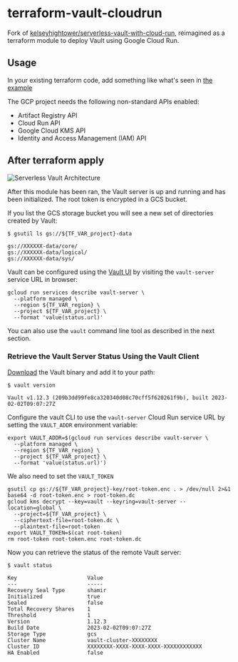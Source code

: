 # terraform-vault-cloudrun

Fork of [kelseyhightower/serverless-vault-with-cloud-run](https://github.com/kelseyhightower/serverless-vault-with-cloud-run), reimagined as a terraform module to deploy Vault using Google Cloud Run.


## Usage

In your existing terraform code, add something like what's seen in [the example](./example)

The GCP project needs the following non-standard APIs enabled:

- Artifact Registry API
- Cloud Run API
- Google Cloud KMS API
- Identity and Access Management (IAM) API

## After terraform apply

![Serverless Vault Architecture](serverless-vault.png)

After this module has been ran, the Vault server is up and running and has been initialized. The root token is encrypted in a GCS bucket.

If you list the GCS storage bucket you will see a new set of directories created by Vault:

```
$ gsutil ls gs://${TF_VAR_project}-data

gs://XXXXXX-data/core/
gs://XXXXXX-data/logical/
gs://XXXXXX-data/sys/
```

Vault can be configured using the [Vault UI](https://www.vaultproject.io/docs/configuration/ui) by visiting the `vault-server` service URL in browser:

```
gcloud run services describe vault-server \
  --platform managed \
  --region ${TF_VAR_region} \
  --project ${TF_VAR_project} \
  --format 'value(status.url)'
```

You can also use the `vault` command line tool as described in the next section.

### Retrieve the Vault Server Status Using the Vault Client

[Download](https://www.vaultproject.io/downloads) the Vault binary and add it to your path:

```
$ vault version

Vault v1.12.3 (209b3dd99fe8ca320340d08c70cff5f620261f9b), built 2023-02-02T09:07:27Z
```

Configure the vault CLI to use the `vault-server` Cloud Run service URL by setting the `VAULT_ADDR` environment variable:

```
export VAULT_ADDR=$(gcloud run services describe vault-server \
  --platform managed \
  --region ${TF_VAR_region} \
  --project ${TF_VAR_project} \
  --format 'value(status.url)')
```

We also need to set the `VAULT_TOKEN`

```
gsutil cp gs://${TF_VAR_project}-key/root-token.enc . > /dev/null 2>&1
base64 -d root-token.enc > root-token.dc
gcloud kms decrypt --key=vault --keyring=vault-server --location=global \
  --project=${TF_VAR_project} \
  --ciphertext-file=root-token.dc \
  --plaintext-file=root-token
export VAULT_TOKEN=$(cat root-token)
rm root-token root-token.enc root-token.dc
```

Now you can retrieve the status of the remote Vault server:

```
$ vault status

Key                      Value
---                      -----
Recovery Seal Type       shamir
Initialized              true
Sealed                   false
Total Recovery Shares    1
Threshold                1
Version                  1.12.3
Build Date               2023-02-02T09:07:27Z
Storage Type             gcs
Cluster Name             vault-cluster-XXXXXXXX
Cluster ID               XXXXXXXX-XXXX-XXXX-XXXX-XXXXXXXXXXXX
HA Enabled               false
```
